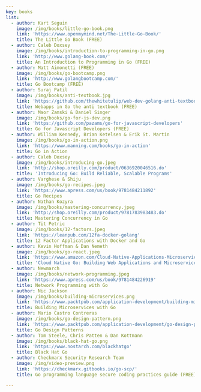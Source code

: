 ```yaml
---
key: books
list:
  - author: Kart Seguin
    image: /img/books/little-go-book.png
    link: 'https://www.openmymind.net/The-Little-Go-Book/'
    title: The Little Go Book (FREE)
  - author: Caleb Doxsey
    image: /img/books/introduction-to-programming-in-go.png
    link: 'http://www.golang-book.com/'
    title: An Introduction to Programming in Go (FREE)
  - author: Matt Aimonetti (FREE)
    image: /img/books/go-bootcamp.png
    link: 'http://www.golangbootcamp.com/'
    title: Go Bootcamp (FREE)
  - author: Suraj Patil
    image: /img/books/anti-textbook.jpg
    link: 'https://github.com/thewhitetulip/web-dev-golang-anti-textbook'
    title: Webapps in Go the anti textbook (FREE)
  - author: Maor Zamski & Daniel Singer
    image: /img/books/go-for-js-dev.png
    link: 'https://github.com/pazams/go-for-javascript-developers'
    title: Go for Javascript Developers (FREE)
  - author: William Kennedy, Brian Ketelsen & Erik St. Martin
    image: /img/books/go-in-action.png
    link: 'https://www.manning.com/books/go-in-action'
    title: Go in Action
  - author: Caleb Doxsey
    image: /img/books/introducing-go.jpeg
    link: 'http://shop.oreilly.com/product/0636920046516.do'
    title: 'Introducing Go: Build Reliable, Scalable Programs'
  - author: Varghese & Shiju
    image: /img/books/go-recipes.jpeg
    link: 'https://www.apress.com/us/book/9781484211892'
    title: Go Recipes
  - author: Nathan Kozyra
    image: /img/books/mastering-concurrency.jpeg
    link: 'http://shop.oreilly.com/product/9781783983483.do'
    title: Mastering Concurrency in Go
  - author: Tit Petric
    image: /img/books/12-factors.jpeg
    link: 'https://leanpub.com/12fa-docker-golang'
    title: 12 Factor Applications with Docker and Go
  - author: Kevin Hoffman & Dan Nemeth
    image: /img/books/go-react.jpeg
    link: 'https://www.amazon.com/Cloud-Native-Applications-Microservices-Developers/dp/0672337797'
    title: 'Cloud Native Go: Building Web Applications and Microservices for the Cloud with Go and React'
  - author: Newmarch
    image: /img/books/network-programming.jpeg
    link: 'https://www.apress.com/us/book/9781484226919'
    title: Network Programming with Go
  - author: Nic Jackson
    image: /img/books/building-microservices.png
    link: 'https://www.packtpub.com/application-development/building-microservices-go'
    title: Building Microservices with Go
  - author: Mario Castro Contreras
    image: /img/books/go-design-pattern.png
    link: 'https://www.packtpub.com/application-development/go-design-patterns'
    title: Go Design Patterns
  - author: Tom Steele, Chris Patten & Dan Kottmann
    image: /img/books/black-hat-go.png
    link: 'https://www.nostarch.com/blackhatgo'
    title: Black Hat Go
  - author: Checkmarx Security Research Team
    image: /img/video-preview.png
    link: 'https://checkmarx.gitbooks.io/go-scp/'
    title: Go programming language secure coding practices guide (FREE)

---
```

